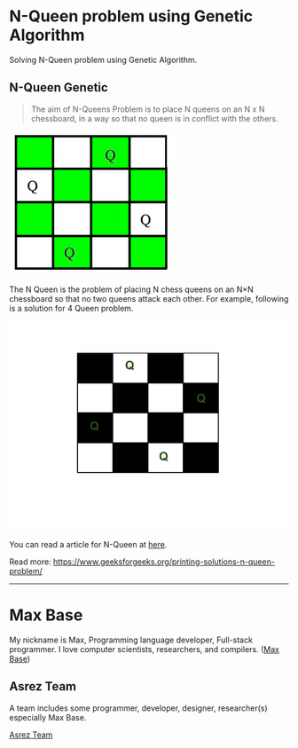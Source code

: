 # N-Queen problem using Genetic Algorithm

Solving N-Queen problem using Genetic Algorithm.

## N-Queen Genetic

> The aim of N-Queens Problem is to place N queens on an N x N chessboard, in a way so that no queen is in conflict with the others.

![N-Queen Genetic](nQueen-solution.png)

The N Queen is the problem of placing N chess queens on an N×N chessboard so that no two queens attack each other. For example, following is a solution for 4 Queen problem.

![N-QueenGenetic problem](N_Queen_Problem.jpg)

You can read a article for N-Queen at [here](article.pdf).

Read more: https://www.geeksforgeeks.org/printing-solutions-n-queen-problem/

----

# Max Base

My nickname is Max, Programming language developer, Full-stack programmer. I love computer scientists, researchers, and compilers. ([Max Base](https://maxbase.org/))

## Asrez Team

A team includes some programmer, developer, designer, researcher(s) especially Max Base.

[Asrez Team](https://www.asrez.com/)

